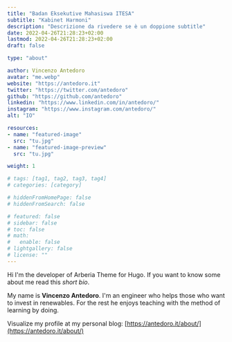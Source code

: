 ```yaml
---
title: "Badan Eksekutive Mahasiswa ITESA"
subtitle: "Kabinet Harmoni"
description: "Descrizione da rivedere se è un doppione subtitle"
date: 2022-04-26T21:28:23+02:00
lastmod: 2022-04-26T21:28:23+02:00
draft: false

type: "about"

author: Vincenzo Antedoro
avatar: "me.webp"
website: "https://antedoro.it"
twitter: "https://twitter.com/antedoro"
github: "https://github.com/antedoro"
linkedin: "https://www.linkedin.com/in/antedoro/"
instagram: "https://www.instagram.com/antedoro/"
alt: "IO"

resources:
- name: "featured-image"
  src: "tu.jpg"
- name: "featured-image-preview"
  src: "tu.jpg"

weight: 1

# tags: [tag1, tag2, tag3, tag4]
# categories: [category]

# hiddenFromHomePage: false
# hiddenFromSearch: false

# featured: false
# sidebar: false
# toc: false
# math:
#   enable: false
# lightgallery: false
# license: ""
---
```


Hi I'm the developer of Arberia Theme for Hugo. If you want to know some about me read this _short bio_.

My name is **Vincenzo Antedoro**. I'm an engineer who helps those who want to invest in renewables. For the rest he enjoys teaching with the method of learning by doing.

Visualize my profile at my personal blog: [https://antedoro.it/about/](https://antedoro.it/about/)

